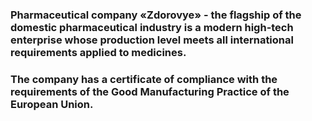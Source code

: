 ### Pharmaceutical company «Zdorovye» - the flagship of the domestic pharmaceutical industry is a modern high-tech enterprise whose production level meets all international requirements applied to medicines.
### The company has a certificate of compliance with the requirements of the Good Manufacturing Practice of the European Union.
